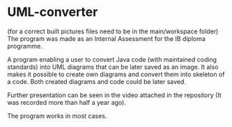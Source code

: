 # UML-converter

(for a correct built pictures files need to be in the main/workspace folder)
The program was made as an Internal Assessment for the IB diploma programme.

A program enabling a user to convert Java code (with maintained coding standards) into UML diagrams that can be later saved as an image.
It also makes it possible to create own diagrams and convert them into skeleton of a code. Both created diagrams and code could be later saved.

Further presentation can be seen in the video attached in the repository (It was recorded more than half a year ago).

The program works in most cases.
